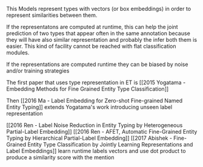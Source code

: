This Models represent types with vectors (or box embeddings) in order to represent similarities between them.

If the representatons are computed at runtime, this can help the joint prediction  of two types that appear often in the same annotation because they will have also similar representation and probably the infer both them is easier. This kind of facility cannot be reached with flat classification modules. 

If the representations are computed runtime they can be biased by noise and/or training strategies

The first paper that uses type representation in ET is [[2015 Yogatama - Embedding Methods for Fine Grained Entity Type Classification]]

Then [[2016 Ma - Label Embedding for Zero-shot Fine-grained Named Entity Typing]] extends Yogatama's work introducing unseen label representation

[[2016 Ren  - Label Noise Reduction in Entity Typing by Heterogeneous Partial-Label Embedding]] [[2016 Ren - AFET, Automatic Fine-Grained Entity Typing by Hierarchical Partial-Label Embedding]] [[2017 Abishek - Fine-Grained Entity Type Classification by Jointly Learning Representations and Label Embeddings]] learn runtime labels vectors and use dot product to produce a similarity score with the mention